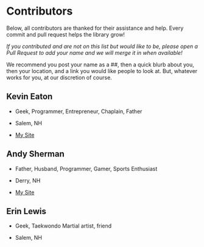 # Contributors

Below, all contributors are thanked for their assistance and help. Every commit and pull request helps the library grow!

_If you contributed and are not on this list but would like to be, please open a Pull Request to add your name and we will merge it in when available!_

We recommend you post your name as a ##, then a quick blurb about you, then your location, and a link you would like people to look at. But, whatever works for you, at our discretion of course.

## Kevin Eaton

* Geek, Programmer, Entrepreneur, Chaplain, Father

* Salem, NH

* [My Site](https://www.kevineaton.net)

## Andy Sherman

* Father, Husband, Programmer, Gamer, Sports Enthusiast

* Derry, NH

* [My Site](https://www.andrewesherman.net)

## Erin Lewis

* Geek, Taekwondo Martial artist, friend

* Salem, NH
